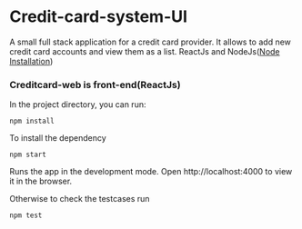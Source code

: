 # Credit-card-system-UI
A small full stack application for a credit card provider. It allows to add new credit card accounts and view them as a list. ReactJs and NodeJs([Node Installation](https://nodejs.org/en/download/)) 


### Creditcard-web is front-end(ReactJs)

In the project directory, you can run:
```
npm install
```
To install the dependency
```
npm start
```
Runs the app in the development mode. Open http://localhost:4000 to view it in the browser.

Otherwise to check the testcases run
```
npm test
```

